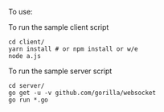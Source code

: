 To use:


To run the sample client script
```
cd client/
yarn install # or npm install or w/e
node a.js
```

To run the sample server script
```
cd server/
go get -u -v github.com/gorilla/websocket
go run *.go
```
